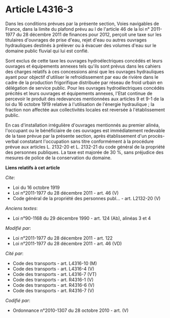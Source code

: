 # Article L4316-3

Dans les conditions prévues par la présente section, Voies navigables de France, dans la limite du plafond prévu au I de
l'article 46 de la loi n° 2011-1977 du 28 décembre 2011 de finances pour 2012, perçoit une taxe sur les titulaires d'ouvrages
de prise d'eau, rejet d'eau ou autres ouvrages hydrauliques destinés à prélever ou à évacuer des volumes d'eau sur le domaine
public fluvial qui lui est confié. 

Sont exclus de cette taxe les ouvrages hydroélectriques concédés et leurs ouvrages et équipements annexes tels qu'ils sont
prévus dans les cahiers des charges relatifs à ces concessions ainsi que les ouvrages hydrauliques ayant pour objectif
d'utiliser le refroidissement par eau de rivière dans le cadre de la production frigorifique distribuée par réseau de froid
urbain en délégation de service public. Pour les ouvrages hydroélectriques concédés précités et leurs ouvrages et équipements
annexes, l'Etat continue de percevoir le produit des redevances mentionnées aux articles 9 et 9-1 de la loi du 16 octobre
1919 relative à l'utilisation de l'énergie hydraulique ; la fraction non affectée aux collectivités locales est reversée à
l'établissement public. 

En cas d'installation irrégulière d'ouvrages mentionnés au premier alinéa, l'occupant ou le bénéficiaire de ces ouvrages est
immédiatement redevable de la taxe prévue par la présente section, après établissement d'un procès-verbal constatant
l'occupation sans titre conformément à la procédure prévue aux articles L. 2132-20 et L. 2132-21 du code général de la
propriété des personnes publiques. La taxe est majorée de 30 %, sans préjudice des mesures de police de la conservation du
domaine.

**Liens relatifs à cet article**

_Cite_:

  - Loi du 16 octobre 1919
  - Loi n°2011-1977 du 28 décembre 2011 - art. 46 (V)
  - Code général de la propriété des personnes publ... - art. L2132-20 (V)

_Anciens textes_:

  - Loi n°90-1168 du 29 décembre 1990 - art. 124 (Ab), alinéas 3 et 4

_Modifié par_:

  - Loi n°2011-1977 du 28 décembre 2011 - art. 122
  - Loi n°2011-1977 du 28 décembre 2011 - art. 46 (VD)

_Cité par_:

  - Code des transports - art. L4316-10 (M)
  - Code des transports - art. L4316-4 (V)
  - Code des transports - art. L4316-7 (VT)
  - Code des transports - art. R4316-1 (V)
  - Code des transports - art. R4316-6 (V)
  - Code des transports - art. R4316-7 (V)

_Codifié par_:

  - Ordonnance n°2010-1307 du 28 octobre 2010 - art. (V)
